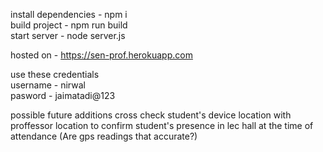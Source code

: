 install dependencies - npm i  
build project - npm run build  
start server - node server.js  


hosted on - https://sen-prof.herokuapp.com  

use these credentials  
username - nirwal  
pasword  - jaimatadi@123

possible future additions cross check student's device location with proffessor location to confirm student's presence in lec hall at the time of attendance   (Are gps readings that accurate?)

